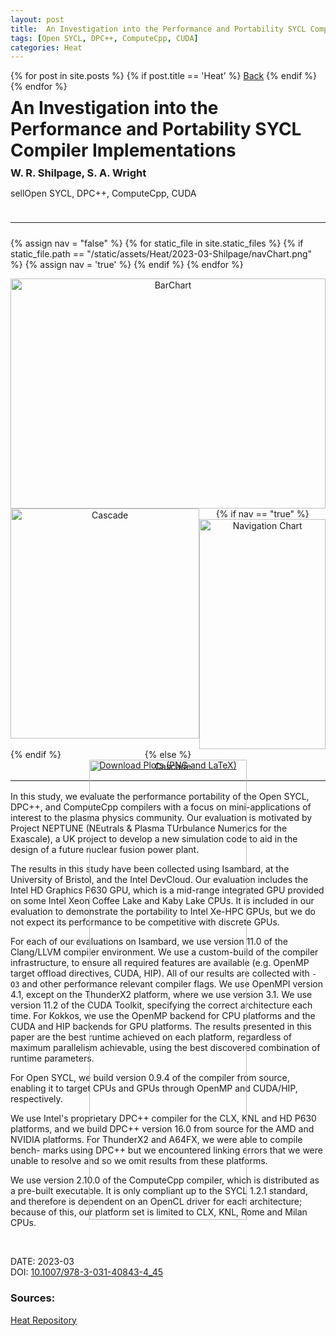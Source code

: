 ```yaml
---
layout: post
title:  An Investigation into the Performance and Portability SYCL Compiler Implementations
tags: [Open SYCL, DPC++, ComputeCpp, CUDA]
categories: Heat
---
```

<link rel="stylesheet" href="https://fonts.googleapis.com/css2?family=Material+Symbols+Outlined:opsz,wght,FILL,GRAD@20,400,0,0" />
{% for post in site.posts %}
  {% if post.title == 'Heat' %}
<a href="{{ site.baseurl }}{{ post.url }}">Back</a>
{% endif %}
{% endfor %}
<div class="dataHeader">
<h1 style="margin-top:9px;margin-bottom:0px;">An Investigation into the Performance and Portability SYCL Compiler Implementations</h1>
<h3 style="margin-top:9px;margin-bottom:0px;">W. R. Shilpage, S. A. Wright</h3>
<s><p style="display: inline-block;"><span class="material-symbols-outlined">
sell</span>Open SYCL, DPC++, ComputeCpp, CUDA</p></s>
</div>
<hr style="margin-top:24px;margin-bottom:24px;">


{% assign nav = "false" %}
{% for static_file in site.static_files %}
{% if static_file.path == "/static/assets/Heat/2023-03-Shilpage/navChart.png" %}
{% assign nav = 'true' %}
{% endif %} 
{% endfor %}

<div class="container">
<div class="top"><img src="{{ site.baseurl }}{% link static/assets/Heat/2023-03-Shilpage/barChart.png %}" alt="BarChart"/>
</div>
<div class="bottom">
{% if nav == "true" %}
<div class="colCascade"><img src="{{ site.baseurl }}{% link static/assets/Heat/2023-03-Shilpage/cascade.png %}" alt="Cascade" style="margin-right:2%;"/></div>
<div class="colNav"><img src="{{ site.baseurl }}{% link static/assets/Heat/2023-03-Shilpage/navChart.png %}" alt="Navigation Chart "/></div>
</div>
{% else %}
<div class="singleCol"><img src="{{ site.baseurl }}{% link static/assets/Heat/2023-03-Shilpage/cascade.png %}" alt="Cascade"/></div>
</div>
{% endif %}
</div>
<br>
<div class="plotsDownload"><a href="{{ site.baseurl }}{% link static/plots/Heat/2023-03-Shilpage/plots.zip %}" download>Download Plots (PNG and LaTeX)</a></div>
<hr style="margin-top:16px;margin-bottom:16px;">


In this study, we evaluate the performance portability of the Open SYCL, DPC++, and ComputeCpp compilers with a focus on mini-applications of interest to the plasma physics community. 
Our evaluation is motivated by Project NEPTUNE (NEutrals & Plasma TUrbulance Numerics for the Exascale), a UK project to develop a new simulation code to aid in the design of a future nuclear fusion power plant.

The results in this study have been collected using Isambard, at the University of Bristol, and the Intel DevCloud. 
Our evaluation includes the Intel HD Graphics P630 GPU, which is a mid-range integrated GPU provided on some Intel Xeon Coffee Lake and Kaby Lake CPUs. 
It is included in our evaluation to demonstrate the portability to Intel Xe-HPC GPUs, but we do not expect its performance to be competitive with discrete GPUs.

For each of our evaluations on Isambard, we use version 11.0 of the Clang/LLVM compiler environment. 
We use a custom-build of the compiler infrastructure, to ensure all required features are available (e.g. OpenMP target offload directives, CUDA, HIP). 
All of our results are collected with `-O3` and other performance relevant compiler flags. 
We use OpenMPI version 4.1, except on the ThunderX2 platform, where we use version 3.1. 
We use version 11.2 of the CUDA Toolkit, specifying the correct architecture each time. 
For Kokkos, we use the OpenMP backend for CPU platforms and the CUDA and HIP backends for GPU platforms. 
The results presented in this paper are the best runtime achieved on each platform, regardless of maximum parallelism achievable, using the best discovered combination of runtime parameters.

For Open SYCL, we build version 0.9.4 of the compiler from source, enabling it to target CPUs and GPUs through OpenMP and CUDA/HIP, respectively.

We use Intel's proprietary DPC++ compiler for the CLX, KNL and HD P630 platforms, and we build DPC++ version 16.0 from source for the AMD and NVIDIA platforms. 
For ThunderX2 and A64FX, we were able to compile bench- marks using DPC++ but we encountered linking errors that we were unable to resolve and so we omit results from these platforms.

We use version 2.10.0 of the ComputeCpp compiler, which is distributed as a pre-built executable. 
It is only compliant up to the SYCL 1.2.1 standard, and therefore is dependent on an OpenCL driver for each architecture; because of this, our platform set is limited to CLX, KNL, Rome and Milan CPUs.

<br>

DATE: 2023-03 <br>
DOI: [10.1007/978-3-031-40843-4_45](https://doi.org/10.1007/978-3-031-40843-4_45)
<h3>Sources:</h3>

<style>
.container{
    text-align: center;
  width: 100%;
  max-height: 736px;
  height: 100vw;
  margin: 0;
  max-width: 736px;
}
.top{
    
    height: 50%;
    width: 100%;
}
.bottom{
    height: 50%;
    width: 100%;
}
img{
    height: 100%;
}
.colCascade{
            float: left;
            width: 60%;
            height: 100%;
            vertical-align: middle;
}
.colNav{
            float: left;
            width: 40%;
            height: 100%;
            vertical-align: middle;
}
.singleCol{
            position: relative;
            width: 50%;
            height: 100%;
            left: 25%;
}
.plotsDownload{
  text-align: center;
}
</style>


[Heat Repository](https://github.com/UoB-HPC/heat_sycl)<br>